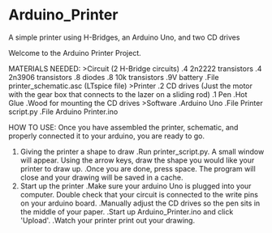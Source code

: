 # Arduino_Printer
A simple printer using H-Bridges, an Arduino Uno, and two CD drives

Welcome to the Arduino Printer Project.

MATERIALS NEEDED:
    >Circuit (2 H-Bridge circuits)
	.4 2n2222 transistors
	.4 2n3906 transistors
	.8 diodes
	.8 10k transistors
	.9V battery
	.File printer_schematic.asc (LTspice file)
    >Printer
	.2 CD drives (Just the motor with the gear box that connects to the lazer on a sliding rod)
	.1 Pen
	.Hot Glue
	.Wood for mounting the CD drives
    >Software
	.Arduino Uno
	.File Printer script.py
	.File Arduino Printer.ino

HOW TO USE:
Once you have assembled the printer, schematic, and properly connected it to your arduino, you are ready to go.
1. Giving the printer a shape to draw
	.Run printer_script.py. A small window will appear. Using the arrow keys, draw the shape you would like your printer to draw up.
	.Once you are done, press space. The program will close and your drawing will be saved in a cache.
2. Start up the printer
	.Make sure your arduino Uno is plugged into your computer. Double check that your circuit is connected to the write pins on your arduino board.
	.Manually adjust the CD drives so the pen sits in the middle of your paper.
	.Start up Arduino_Printer.ino and click 'Upload'.
	.Watch your printer print out your drawing. 
